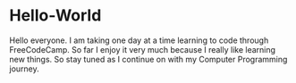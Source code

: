 # Hello-World

Hello everyone.  I am taking one day at a time learning to code through FreeCodeCamp.  So far I enjoy it very much because I really like learning new things.  So stay tuned as I continue on with my Computer Programming journey.
